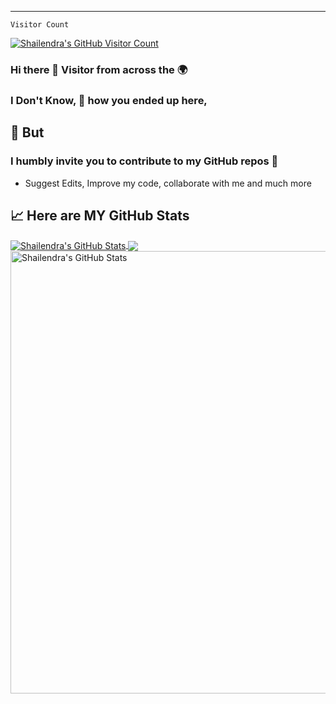 ---
```
Visitor Count
```
<a href="https://github.com/shailendrakashyap/shailendrakashyap">
  <img align="center" src="https://count.getloli.com/get/@:shailendrakashyap" alt="Shailendra's GitHub Visitor Count" />
</a> 




### Hi there 👋  Visitor from across the 🌍
### I Don't Know, 🤔 how you ended up here, 
## 🧐 But 
### I humbly invite you to contribute to my GitHub repos 🤗
-  Suggest Edits, Improve my code, collaborate with me and much more

<!-- ![Alt text](https://avatars.githubusercontent.com/u/46565698 "my_profile_pic")  -->


<!--
**shailendrakashyap/shailendrakashyap** is a ✨ _special_ ✨ repository because its `README.md` (this file) appears on your GitHub profile.

https://profile-summary-for-github.com/user/shailendrakashyap/

Here are some ideas to get you started:

- 🔭 I’m currently working on ...
- 🌱 I’m currently learning ...
- 👯 I’m looking to collaborate on ...
- 🤔 I’m looking for help with ...
- 💬 Ask me about ...
- 📫 How to reach me: ...
- 😄 Pronouns: ...
- ⚡ Fun fact: ...
-->

## &#x1f4c8; Here are MY GitHub Stats

<a href="https://github.com/shailendrakashyap/shailendrakashyap">
  <img align="center" src="https://user-images.githubusercontent.com/46565698/213866478-f392e9a1-ea5e-4022-bf02-ee3ef2bff0d1.png" alt="Shailendra's GitHub Stats" />
</a> 

<a href="https://github.com/shailendrakashyap/shailendrakashyap">
  <img align="center" src="https://github-readme-stats.vercel.app/api/top-langs/?username=shailendrakashyap&hide=java,html,tex&title_color=ffffff&text_color=c9cacc&icon_color=2bbc8a&bg_color=1d1f21&langs_count=100" />
</a> 

<a href="https://github.com/shailendrakashyap/shailendrakashyap">
  <img align="top" src="https://github-readme-stats.vercel.app/api?username=shailendrakashyap&show_icons=true&line_height=27&count_private=true&title_color=ffffff&text_color=c9cacc&icon_color=2bbc8a&bg_color=1d1f21" alt="Shailendra's GitHub Stats" width="707.8" />
</a>
